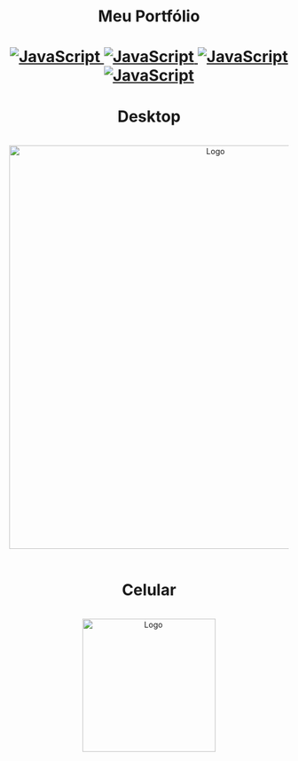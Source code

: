 <h1 align="center">	
    Meu Portfólio
</h1>

<div>
    <h1 align="center">
    <a href="#">
        <img src="https://img.shields.io/badge/-Html5-%23FF0000?style=for-the-badge&logo=html5&logoColor=white" alt="JavaScript">
    </a>
    <a href="#">
        <img src="https://img.shields.io/badge/-Css3-%234E6EFF?style=for-the-badge&logo=css3&logoColor=white" alt="JavaScript">
    </a>
    <a href="#">
        <img src="https://img.shields.io/badge/-JavaScript-%23F6FF00?style=for-the-badge&logo=javascript&logoColor=black" alt="JavaScript">
    </a>
    <a href="#">
        <img src="https://img.shields.io/badge/-Bootstrap-%236100FF?style=for-the-badge&logo=bootstrap&logoColor=white" alt="JavaScript">
    </a>
    </h1>
</div>

<h1 align="center">	
    Desktop
</h1>

<br>

<div align='center'>
    <a href='https://www.imagemhost.com.br/images/2022/12/19/note.png'><img src="https://www.imagemhost.com.br/images/2022/12/19/note.png"  alt="Logo"  width="728"></a>
</div>

<br>
<h1></h1>

<h1 align="center">	
    Celular
</h1>
<br>

<div align='center'>
    <a href='https://i.ibb.co/cCd0MCr/celular.png'><img src="https://i.ibb.co/cCd0MCr/celular.png"  alt="Logo"  width="240"></a>
</div>
